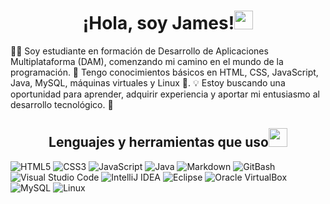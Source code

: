 <h1 align="center">¡Hola, soy James!<img src="https://github.com/souvikguria98/souvikguria98/blob/master/Hi.gif" width="30"> </h1>

👨‍💻 Soy estudiante en formación de Desarrollo de Aplicaciones Multiplataforma (DAM), comenzando mi camino en el mundo de la programación. 🚀 Tengo conocimientos básicos en HTML, CSS, JavaScript, Java, MySQL, máquinas virtuales y Linux 🐧. 💡 Estoy buscando una oportunidad para aprender, adquirir experiencia y aportar mi entusiasmo al desarrollo tecnológico. 🌟

<h2 align="center">Lenguajes y herramientas que uso<img src="https://github.com/souvikguria98/souvikguria98/blob/master/Hi.gif" width="30"> </h2>

![HTML5](https://img.shields.io/badge/HTML5-%23E34F26.svg?style=for-the-badge&logo=html5&logoColor=white)
![CSS3](https://img.shields.io/badge/CSS3-%231572B6.svg?style=for-the-badge&logo=css3&logoColor=white)
![JavaScript](https://img.shields.io/badge/JavaScript-%23323330.svg?style=for-the-badge&logo=javascript&logoColor=%23F7DF1E)
![Java](https://img.shields.io/badge/Java-%23ED8B00.svg?style=for-the-badge&logo=java&logoColor=white)
![Markdown](https://img.shields.io/badge/Markdown-%23000000.svg?style=for-the-badge&logo=markdown&logoColor=white)
![GitBash](https://img.shields.io/badge/GitBash-%23181717.svg?style=for-the-badge&logo=git&logoColor=white)
![Visual Studio Code](https://img.shields.io/badge/Visual%20Studio%20Code-%23007ACC.svg?style=for-the-badge&logo=visual-studio-code&logoColor=white)
![IntelliJ IDEA](https://img.shields.io/badge/IntelliJ%20IDEA-%23000000.svg?style=for-the-badge&logo=intellij-idea&logoColor=white)
![Eclipse](https://img.shields.io/badge/Eclipse-%232C2255.svg?style=for-the-badge&logo=eclipse&logoColor=white)
![Oracle VirtualBox](https://img.shields.io/badge/Oracle%20VirtualBox-%230078D6.svg?style=for-the-badge&logo=virtualbox&logoColor=white)
![MySQL](https://img.shields.io/badge/MySQL-%2300f.svg?style=for-the-badge&logo=mysql&logoColor=white)
![Linux](https://img.shields.io/badge/Linux-%23FCC624.svg?style=for-the-badge&logo=linux&logoColor=black)

